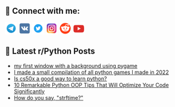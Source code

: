 ## 🔎 Connect with me:
[<img src="https://github.com/bullbesh/bullbesh/blob/main/images/Telegram.png" width="32" height="32" />](https://t.me/bullbesh)
[<img src="https://github.com/bullbesh/bullbesh/blob/main/images/VK.png" width="32" height="32" />](https://vk.com/bullbesh)
[<img src="https://github.com/bullbesh/bullbesh/blob/main/images/Twitter.png" width="32" height="32" />](https://twitter.com/bullbesh1)
[<img src="https://github.com/bullbesh/bullbesh/blob/main/images/Instagram.png" width="32" height="32" />](https://www.instagram.com/bullbesh)
[<img src="https://github.com/bullbesh/bullbesh/blob/main/images/Reddit.png" width="32" height="32" />](https://www.reddit.com/user/bullbesh)
[<img src="https://github.com/bullbesh/bullbesh/blob/main/images/YouTube.png" width="32" height="32" />](https://www.youtube.com/channel/UCtfjRs6uzgq5mfm8S06WTcg)

## 📕 Latest r/Python Posts
<!-- BLOG-POST-LIST:START -->
- [my first window with a background using pygame](https://www.reddit.com/r/Python/comments/103fme2/my_first_window_with_a_background_using_pygame/)
- [I made a small compilation of all python games I made in 2022](https://www.reddit.com/r/Python/comments/103fk1d/i_made_a_small_compilation_of_all_python_games_i/)
- [Is cs50x a good way to learn python?](https://www.reddit.com/r/Python/comments/103fbex/is_cs50x_a_good_way_to_learn_python/)
- [10 Remarkable Python OOP Tips That Will Optimize Your Code Significantly](https://www.reddit.com/r/Python/comments/103f5pb/10_remarkable_python_oop_tips_that_will_optimize/)
- [How do you say, &quot;strftime?&quot;](https://www.reddit.com/r/Python/comments/103ejna/how_do_you_say_strftime/)
<!-- BLOG-POST-LIST:END -->
